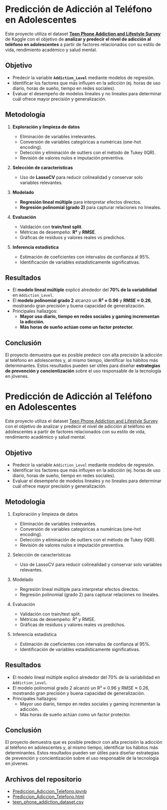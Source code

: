 # Predicción de Adicción al Teléfono en Adolescentes 

Este proyecto utiliza el dataset [**Teen Phone Addiction and Lifestyle Survey**](https://www.kaggle.com/datasets/khushikyad001/teen-phone-addiction-and-lifestyle-survey/data) de Kaggle con el objetivo de **analizar y predecir el nivel de adicción al teléfono en adolescentes** a partir de factores relacionados con su estilo de vida, rendimiento académico y salud mental.

## Objetivo 
- Predecir la variable **`Addiction_Level`** mediante modelos de regresión.
- Identificar los factores que más influyen en la adicción (ej. horas de uso diario, horas de sueño, tiempo en redes sociales).
- Evaluar el desempeño de modelos lineales y no lineales para determinar cuál ofrece mayor precisión y generalización.

## Metodología 
1. **Exploración y limpieza de datos**
   - Eliminación de variables irrelevantes.
   - Conversión de variables categóricas a numéricas (one-hot encoding).
   - Detección y eliminación de outliers con el método de Tukey (IQR).
   - Revisión de valores nulos e imputación preventiva.

2. **Selección de características**
   - Uso de **LassoCV** para reducir colinealidad y conservar solo variables relevantes.

3. **Modelado**
   - **Regresión lineal múltiple** para interpretar efectos directos.
   - **Regresión polinomial (grado 2)** para capturar relaciones no lineales.

4. **Evaluación**
   - Validación con **train/test split**.
   - Métricas de desempeño: **R²** y **RMSE**.
   - Gráficas de residuos y valores reales vs predichos.

5. **Inferencia estadística**
   - Estimación de coeficientes con intervalos de confianza al 95%.
   - Identificación de variables estadísticamente significativas.

## Resultados 
- El **modelo lineal múltiple** explicó alrededor del **70% de la variabilidad** en `Addiction_Level`.
- El **modelo polinomial grado 2** alcanzó un **R² ≈ 0.96** y **RMSE ≈ 0.26**, mostrando gran precisión y buena capacidad de generalización.
- Principales hallazgos:
  - **Mayor uso diario, tiempo en redes sociales y gaming incrementan la adicción.**
  - **Más horas de sueño actúan como un factor protector.**

## Conclusión 
El proyecto demuestra que es posible predecir con alta precisión la adicción al teléfono en adolescentes y, al mismo tiempo, identificar los hábitos más determinantes. Estos resultados pueden ser útiles para diseñar **estrategias de prevención y concientización** sobre el uso responsable de la tecnología en jóvenes.

# Predicción de Adicción al Teléfono en Adolescentes

Este proyecto utiliza el dataset [Teen Phone Addiction and Lifestyle Survey](https://www.kaggle.com/datasets/khushikyad001/teen-phone-addiction-and-lifestyle-survey/data) con el objetivo de analizar y predecir el nivel de adicción al teléfono en adolescentes a partir de factores relacionados con su estilo de vida, rendimiento académico y salud mental.

## Objetivo
- Predecir la variable `Addiction_Level` mediante modelos de regresión.
- Identificar los factores que más influyen en la adicción (ej. horas de uso diario, horas de sueño, tiempo en redes sociales).
- Evaluar el desempeño de modelos lineales y no lineales para determinar cuál ofrece mayor precisión y generalización.

## Metodología
1. Exploración y limpieza de datos
   - Eliminación de variables irrelevantes.
   - Conversión de variables categóricas a numéricas (one-hot encoding).
   - Detección y eliminación de outliers con el método de Tukey (IQR).
   - Revisión de valores nulos e imputación preventiva.

2. Selección de características
   - Uso de LassoCV para reducir colinealidad y conservar solo variables relevantes.

3. Modelado
   - Regresión lineal múltiple para interpretar efectos directos.
   - Regresión polinomial (grado 2) para capturar relaciones no lineales.

4. Evaluación
   - Validación con train/test split.
   - Métricas de desempeño: R² y RMSE.
   - Gráficas de residuos y valores reales vs predichos.

5. Inferencia estadística
   - Estimación de coeficientes con intervalos de confianza al 95%.
   - Identificación de variables estadísticamente significativas.

## Resultados
- El modelo lineal múltiple explicó alrededor del 70% de la variabilidad en `Addiction_Level`.
- El modelo polinomial grado 2 alcanzó un R² ≈ 0.96 y RMSE ≈ 0.26, mostrando gran precisión y buena capacidad de generalización.
- Principales hallazgos:
  - Mayor uso diario, tiempo en redes sociales y gaming incrementan la adicción.
  - Más horas de sueño actúan como un factor protector.

## Conclusión
El proyecto demuestra que es posible predecir con alta precisión la adicción al teléfono en adolescentes y, al mismo tiempo, identificar los hábitos más determinantes. Estos resultados pueden ser útiles para diseñar estrategias de prevención y concientización sobre el uso responsable de la tecnología en jóvenes.

## Archivos del repositorio
- [Prediccion_Adiccion_Telefono.ipynb](Prediccion_Adiccion_Telefono.ipynb) 
- [Prediccion_Adiccion_Telefono.html](Prediccion_Adiccion_Telefono.html) 
- [teen_phone_addiction_dataset.csv](teen_phone_addiction_dataset.csv) 

